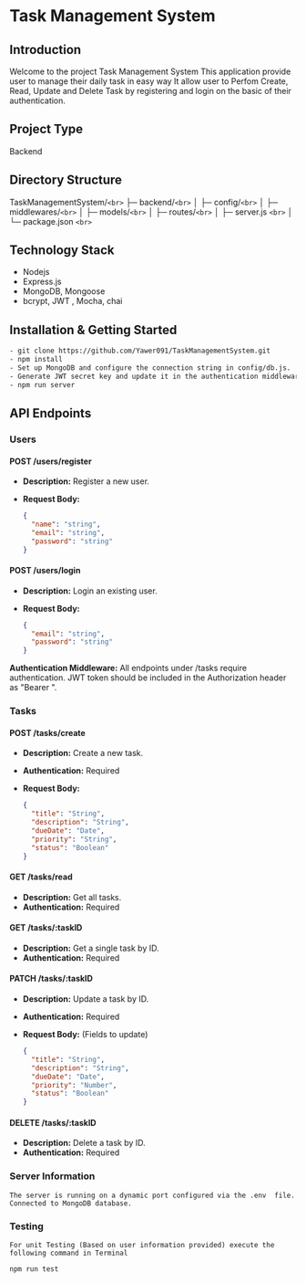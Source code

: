 # Task Management System

## Introduction

Welcome to the project Task Management System This application provide user to manage their daily task in easy way
It allow user to Perfom Create, Read, Update and Delete Task by registering and login on the basic of their authentication.

## Project Type

Backend

## Directory Structure

TaskManagementSystem/`<br>`
├─ backend/`<br>`
│ ├─ config/`<br>`
│ ├─ middlewares/`<br>`
│ ├─ models/`<br>`
│ ├─ routes/`<br>`
│ ├─ server.js `<br>`
│ └─ package.json `<br>`

## Technology Stack

- Nodejs
- Express.js
- MongoDB, Mongoose
- bcrypt, JWT , Mocha, chai

## Installation & Getting Started

```bash
- git clone https://github.com/Yawer091/TaskManagementSystem.git
- npm install
- Set up MongoDB and configure the connection string in config/db.js.
- Generate JWT secret key and update it in the authentication middleware (middleware/auth.middleware.js).
- npm run server
```

## API Endpoints

### Users

#### POST /users/register

- **Description:** Register a new user.
- **Request Body:**

  ```json
  {
    "name": "string",
    "email": "string",
    "password": "string"
  }
  ```

#### POST /users/login

- **Description:** Login an existing user.
- **Request Body:**

  ```json
  {
    "email": "string",
    "password": "string"
  }
  ```

**Authentication Middleware:** All endpoints under /tasks require authentication. JWT token should be included in the Authorization header as "Bearer ".

### Tasks

#### POST /tasks/create

- **Description:** Create a new task.
- **Authentication:** Required
- **Request Body:**

  ```json
  {
    "title": "String",
    "description": "String",
    "dueDate": "Date",
    "priority": "String",
    "status": "Boolean"
  }
  ```

#### GET /tasks/read

- **Description:** Get all tasks.
- **Authentication:** Required

#### GET /tasks/:taskID

- **Description:** Get a single task by ID.
- **Authentication:** Required

#### PATCH /tasks/:taskID

- **Description:** Update a task by ID.
- **Authentication:** Required
- **Request Body:** (Fields to update)

  ```json
  {
    "title": "String",
    "description": "String",
    "dueDate": "Date",
    "priority": "Number",
    "status": "Boolean"
  }
  ```

#### DELETE /tasks/:taskID

- **Description:** Delete a task by ID.
- **Authentication:** Required

### Server Information

    The server is running on a dynamic port configured via the .env  file.
    Connected to MongoDB database.

### Testing
    For unit Testing (Based on user information provided) execute the following command in Terminal
  
    npm run test

